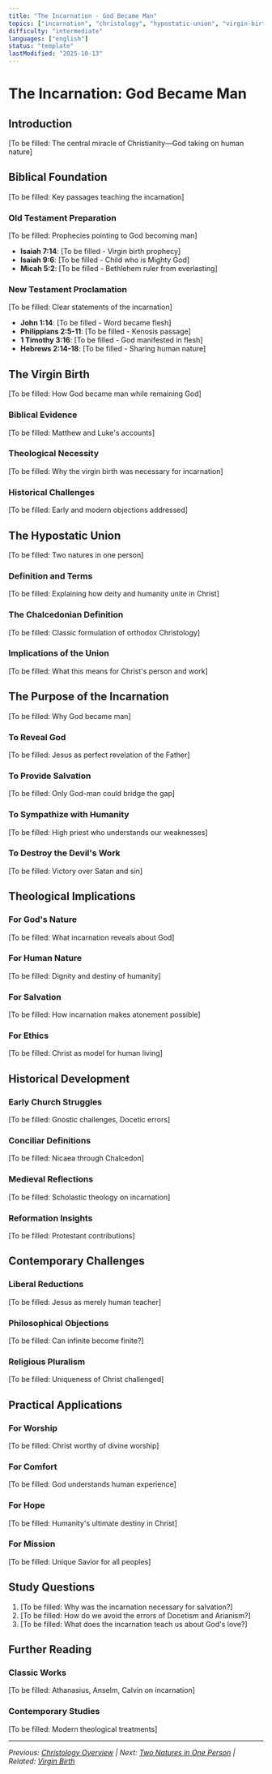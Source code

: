 ```yaml
---
title: "The Incarnation - God Became Man"
topics: ["incarnation", "christology", "hypostatic-union", "virgin-birth"]
difficulty: "intermediate"
languages: ["english"]
status: "template"
lastModified: "2025-10-13"
---
```


# The Incarnation: God Became Man

## Introduction
[To be filled: The central miracle of Christianity—God taking on human nature]

## Biblical Foundation
[To be filled: Key passages teaching the incarnation]

### Old Testament Preparation
[To be filled: Prophecies pointing to God becoming man]
- **Isaiah 7:14**: [To be filled - Virgin birth prophecy]
- **Isaiah 9:6**: [To be filled - Child who is Mighty God]
- **Micah 5:2**: [To be filled - Bethlehem ruler from everlasting]

### New Testament Proclamation
[To be filled: Clear statements of the incarnation]
- **John 1:14**: [To be filled - Word became flesh]
- **Philippians 2:5-11**: [To be filled - Kenosis passage]
- **1 Timothy 3:16**: [To be filled - God manifested in flesh]
- **Hebrews 2:14-18**: [To be filled - Sharing human nature]

## The Virgin Birth
[To be filled: How God became man while remaining God]

### Biblical Evidence
[To be filled: Matthew and Luke's accounts]

### Theological Necessity
[To be filled: Why the virgin birth was necessary for incarnation]

### Historical Challenges
[To be filled: Early and modern objections addressed]

## The Hypostatic Union
[To be filled: Two natures in one person]

### Definition and Terms
[To be filled: Explaining how deity and humanity unite in Christ]

### The Chalcedonian Definition
[To be filled: Classic formulation of orthodox Christology]

### Implications of the Union
[To be filled: What this means for Christ's person and work]

## The Purpose of the Incarnation
[To be filled: Why God became man]

### To Reveal God
[To be filled: Jesus as perfect revelation of the Father]

### To Provide Salvation
[To be filled: Only God-man could bridge the gap]

### To Sympathize with Humanity
[To be filled: High priest who understands our weaknesses]

### To Destroy the Devil's Work
[To be filled: Victory over Satan and sin]

## Theological Implications

### For God's Nature
[To be filled: What incarnation reveals about God]

### For Human Nature
[To be filled: Dignity and destiny of humanity]

### For Salvation
[To be filled: How incarnation makes atonement possible]

### For Ethics
[To be filled: Christ as model for human living]

## Historical Development

### Early Church Struggles
[To be filled: Gnostic challenges, Docetic errors]

### Conciliar Definitions
[To be filled: Nicaea through Chalcedon]

### Medieval Reflections
[To be filled: Scholastic theology on incarnation]

### Reformation Insights
[To be filled: Protestant contributions]

## Contemporary Challenges

### Liberal Reductions
[To be filled: Jesus as merely human teacher]

### Philosophical Objections
[To be filled: Can infinite become finite?]

### Religious Pluralism
[To be filled: Uniqueness of Christ challenged]

## Practical Applications

### For Worship
[To be filled: Christ worthy of divine worship]

### For Comfort
[To be filled: God understands human experience]

### For Hope
[To be filled: Humanity's ultimate destiny in Christ]

### For Mission
[To be filled: Unique Savior for all peoples]

## Study Questions
1. [To be filled: Why was the incarnation necessary for salvation?]
2. [To be filled: How do we avoid the errors of Docetism and Arianism?]
3. [To be filled: What does the incarnation teach us about God's love?]

## Further Reading

### Classic Works
[To be filled: Athanasius, Anselm, Calvin on incarnation]

### Contemporary Studies
[To be filled: Modern theological treatments]

---

*Previous: [Christology Overview](../) | Next: [Two Natures in One Person](two-natures.md) | Related: [Virgin Birth](virgin-birth.md)*